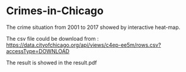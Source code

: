 # Crimes-in-Chicago
The crime situation from 2001 to 2017 showed by interactive heat-map.

The csv file could be download from : https://data.cityofchicago.org/api/views/c4ep-ee5m/rows.csv?accessType=DOWNLOAD

The result is showed in the result.pdf
